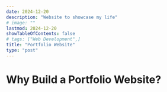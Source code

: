 ```yaml
---
date: 2024-12-20
description: "Website to showcase my life"
# image: ""
lastmod: 2024-12-20
showTableOfContents: false
# tags: ["Web Development",]
title: "Portfolio Website"
type: "post"
---
```

# Why Build a Portfolio Website?

